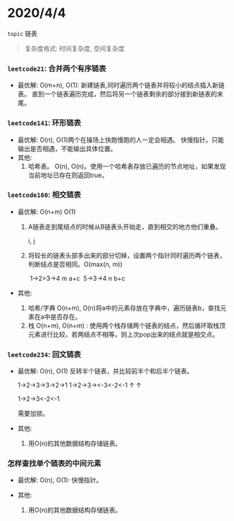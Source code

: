 # 2020/4/4
`topic` 链表

>   复杂度格式: 时间复杂度, 空间复杂度

### `leetcode21`: 合并两个有序链表
* 最优解: O(m+n), O(1):
    新建链表,同时遍历两个链表并将较小的结点插入新链表。
    直到一个链表遍历完成，然后将另一个链表剩余的部分接到新链表的末尾。

### `leetcode141`: 环形链表

*   最优解: O(n), O(1)两个在操场上快跑慢跑的人一定会相遇。
  快慢指针。只能输出是否相遇，不能输出具体位置。
*   其他: 
    1.  哈希表。 O(n), O(n)。使用一个哈希表存放已遍历的节点地址，如果发现当前地址已存在则返回true。

### `leetcode160`: 相交链表

*   最优解: O(n+m) O(1) 
  
    1.  A链表走到尾结点的时候从B链表头开始走，直到相交的地方他们重叠。
    
        i, j 
    
    2.  将较长的链表头部多出来的部分切掉，设置两个指针同时遍历两个链表，判断结点是否相同。O(max(n, m))
    
        ​    1->2>3->4   m		a+c
        ​     5->3->4       n		 b+c
*   其他:
    1.  哈希/字典 O(n+m), O(n)将a中的元素存放在字典中，遍历链表b，查找元素在a中是否存在。
    2.  栈 O(n+m), O(n+m) : 使用两个栈存储两个链表的结点，然后循环取栈顶元素进行比较，若两结点不相等，则上次pop出来的结点就是相交点。

### `leetcode234`: 回文链表

*   最优解: O(n), O(1) 
    反转半个链表，并比较前半个和后半个链表。

    1->2->3->3->2->1
    1->2->3-><-3<-2<-1
    ↑								  ↑

    1->2->3<-2<-1

    需要加锁。
    
*   其他: 

    1.   用O(n)的其他数据结构存储链表。

### 怎样查找单个链表的中间元素

*   最优解: O(n), O(1): 快慢指针。

*   其他:

    1.  用O(n)的其他数据结构存储链表。

    ### 